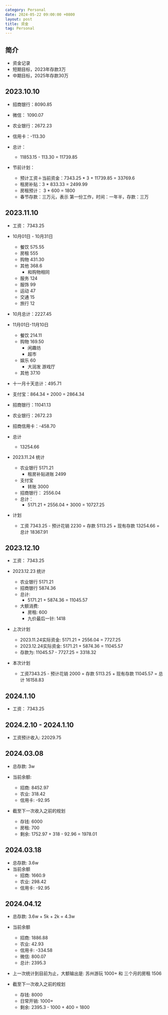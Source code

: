 ```yaml
---
category: Personal
date: 2024-05-22 09:00:00 +0800
layout: post
title: 资金
tag: Personal
---
```

## 简介

+ 资金记录
+ 短期目标，2023年存款3万
+ 中期目标，2025年存款30万

## 2023.10.10

+ 招商银行：8090.85
+ 微信： 1090.07
+ 农业银行：2672.23
+ 信用卡：-113.30

+ 总计：
  + 11853.15 - 113.30 = 11739.85

+ 节前计划：
  + 预计工资＋当前资金：7343.25 * 3 + 11739.85 = 33769.6
  + 租房补贴：3 * 833.33 = 2499.99
  + 房租预计： 3 * 600 = 1800
  + 春节存款：三万元，表示 第一份工作，时间：一年半，存款：三万

## 2023.11.10 

+ 工资： 7343.25

+ 10月01日 - 10月31日
  + 餐饮 575.55
  + 房租 555
  + 购物 431.30
  + 其他 368.6
    + 和购物相同
  + 服务 124
  + 服饰 99
  + 运动 47
  + 交通 15
  + 旅行 12
+ 10月总计：2227.45

+ 11月01日-11月10日
  + 餐饮 214.11
  + 购物 169.50
    + 闲趣坊
    + 超市
  + 娱乐 60
    + 大润发 游戏厅
  + 其他 37.10
+ 十一月十天总计：495.71

+ 支付宝：864.34 + 2000 = 2864.34

+ 招商银行：11041.13
+ 农业银行：2672.23
+ 招商信用卡：-458.70

+ 总计
  + 13254.66

+ 2023.11.24 统计
  + 农业银行 5171.21
    + 租房补贴进账 2499
  + 支付宝
    + 转账 3000
  + 招商银行： 2556.04
  + 总计：
    + 5171.21 + 2556.04 + 3000 = 10727.25

+ 计划
  + 工资 7343.25 - 预计花销 2230 = 存款 5113.25 + 现有存款 13254.66 = 总计 18367.91

## 2023.12.10 

+ 工资： 7343.25

+ 2023.12.23 统计
  + 农业银行 5171.21
  + 招商银行 5874.36
  + 总计:
    + 5171.21 + 5874.36 = 11045.57
  + 大额消费:
    + 房租: 600
    + 九价最后一针: 1418

+ 上次计划
  + 2023.11.24实际资金: 5171.21 + 2556.04 = 7727.25
  + 2023.12.24实际资金: 5171.21 + 5874.36 = 11045.57
  + 存款为: 11045.57 - 7727.25 = 3318.32

+ 本次计划
  + 工资7343.25 - 预计花销 2000 = 存款 5113.25 + 现有存款 11045.57 = 总计 16158.83

## 2024.1.10 

+ 工资： 7343.25

## 2024.2.10 - 2024.1.10 

+ 工资预计收入: 22029.75

## 2024.03.08

+ 总存款: 3w
+ 当前余额: 
  + 招商: 8452.97
  + 农业: 318.42
  + 信用卡: -92.95

+ 截至下一次收入之前的规划
  + 存钱: 6000
  + 房租: 700
  + 剩余: 1752.97 + 318 - 92.96 = 1978.01

## 2024.03.18

+ 总存款: 3.6w
+ 当前余额
  + 招商: 1660.9
  + 农业: 298.42
  + 信用卡: -92.95

## 2024.04.12

+ 总存款: 3.6w + 5k + 2k = 4.3w
+ 当前余额
  + 招商: 1886.88
  + 农业: 42.93
  + 信用卡: -334.58
  + 微信: 800.07
  + 总计: 2395.3

+ 上一次统计到目前为止，大额输出是: 苏州游玩 1000+ 和 三个月的房租 1506

+ 截至下一次收入之前的规划
  + 存钱: 8000
  + 日常开销: 1000+
  + 剩余: 2395.3 - 1000 + 400 = 1800